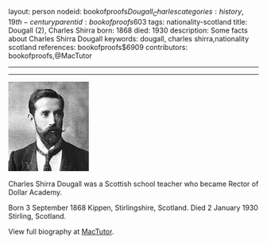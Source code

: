 layout: person
nodeid: bookofproofs$Dougall_Charles
categories: history,19th-century
parentid: bookofproofs$603
tags: nationality-scotland
title: Dougall (2), Charles Shirra
born: 1868
died: 1930
description: Some facts about Charles Shirra Dougall
keywords: dougall, charles shirra,nationality scotland
references: bookofproofs$6909
contributors: bookofproofs,@MacTutor

---


---

![Dougall_Charles.jpg](https://github.com/bookofproofs/bookofproofs.github.io/blob/main/_sources/_assets/images/portraits/Dougall_Charles.jpg?raw=true)

Charles Shirra Dougall was a Scottish school teacher who became Rector of Dollar Academy.

Born 3 September 1868 Kippen, Stirlingshire, Scotland. Died 2 January 1930 Stirling, Scotland.


View full biography at [MacTutor](https://mathshistory.st-andrews.ac.uk/Biographies/Dougall_Charles/).